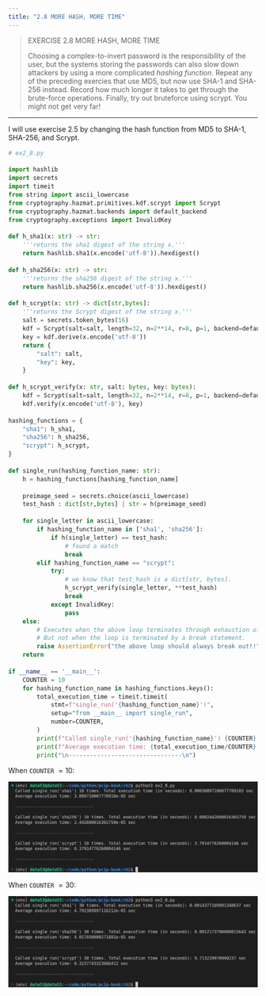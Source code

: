 ```yaml
---
title: "2.8 MORE HASH, MORE TIME"
---
```


> EXERCISE 2.8 MORE HASH, MORE TIME
> 
> Choosing a complex-to-invert password is the responsibility 
> of the user, but the systems storing the passwords can also 
> slow down attackers by using a more complicated _hashing function_. 
> Repeat any of the preceding exercies that use MD5, but now use SHA-1 
> and SHA-256 instead. Record how much longer it takes to get through 
> the brute-force operations. Finally, try out bruteforce using scrypt. 
> You might not get very far!

--------------------------------

I will use exercise 2.5 by changing the hash function from MD5 to 
SHA-1, SHA-256, and Scrypt. 

```python
# ex2_8.py 

import hashlib
import secrets
import timeit
from string import ascii_lowercase
from cryptography.hazmat.primitives.kdf.scrypt import Scrypt
from cryptography.hazmat.backends import default_backend
from cryptography.exceptions import InvalidKey 

def h_sha1(x: str) -> str:
    '''returns the sha1 digest of the string x.'''
    return hashlib.sha1(x.encode('utf-8')).hexdigest()

def h_sha256(x: str) -> str:
    '''returns the sha256 digest of the string x.'''
    return hashlib.sha256(x.encode('utf-8')).hexdigest()

def h_scrypt(x: str) -> dict[str,bytes]:
    '''returns the Scrypt digest of the string x.'''
    salt = secrets.token_bytes(16)
    kdf = Scrypt(salt=salt, length=32, n=2**14, r=8, p=1, backend=default_backend())
    key = kdf.derive(x.encode('utf-8'))
    return {
        "salt": salt, 
        "key": key, 
    }

def h_scrypt_verify(x: str, salt: bytes, key: bytes):
    kdf = Scrypt(salt=salt, length=32, n=2**14, r=8, p=1, backend=default_backend())
    kdf.verify(x.encode('utf-8'), key)

hashing_functions = {
    "sha1": h_sha1, 
    "sha256": h_sha256, 
    "scrypt": h_scrypt, 
}

def single_run(hashing_function_name: str):
    h = hashing_functions[hashing_function_name]

    preimage_seed = secrets.choice(ascii_lowercase)
    test_hash : dict[str,bytes] | str = h(preimage_seed)

    for single_letter in ascii_lowercase: 
        if hashing_function_name in ['sha1', 'sha256']:
            if h(single_letter) == test_hash: 
                # found a match
                break
        elif hashing_function_name == "scrypt": 
            try:
                # we know that test_hash is a dict[str, bytes].
                h_scrypt_verify(single_letter, **test_hash)
                break
            except InvalidKey:
                pass 
    else:
        # Executes when the above loop terminates through exhaustion of the iterable. 
        # But not when the loop is terminated by a break statement. 
        raise AssertionError("the above loop should always break out!!")    
    return 

if __name__ == '__main__':
    COUNTER = 10
    for hashing_function_name in hashing_functions.keys():
        total_execution_time = timeit.timeit(
            stmt=f"single_run('{hashing_function_name}')", 
            setup="from __main__ import single_run", 
            number=COUNTER, 
        )
        print(f"Called single_run('{hashing_function_name}') {COUNTER} times. Total execution time (in seconds): {total_execution_time} sec")
        print(f"Average execution time: {total_execution_time/COUNTER} sec")
        print("\n--------------------------------\n")
```

When `COUNTER` $= 10$: 

<img src="ex2.8_fig1.png">

When `COUNTER` $= 30$: 

<img src="ex2.8_fig2.png">
